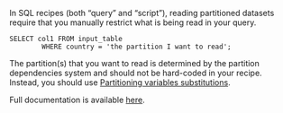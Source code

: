In SQL recipes (both “query” and “script”), reading partitioned datasets require that you manually restrict what is being read in your query.

    SELECT col1 FROM input_table
            WHERE country = 'the partition I want to read';

The partition(s) that you want to read is determined by the partition dependencies system and should not be hard-coded in your recipe. Instead, you should use [Partitioning variables substitutions](http://doc.dataiku.com/dss/latest/partitions/variables.html).


Full documentation is available [here](http://doc.dataiku.com/dss/latest/partitions/sql_recipes.html#reading-from-partitioned-datasets).